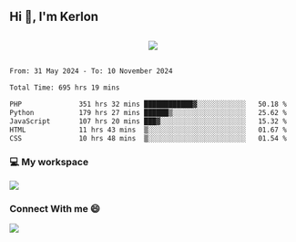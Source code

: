 ## Hi 👋, I'm Kerlon

<p align="center" style="margin: 30px;">
 
 <img src="https://skillicons.dev/icons?i=html,css,bootstrap,js,nodejs,jquery,python,flask,php,mysql,lua,sqlite,firebase">


</p>
<!--START_SECTION:waka-->

```txt
From: 31 May 2024 - To: 10 November 2024

Total Time: 695 hrs 19 mins

PHP              351 hrs 32 mins ████████████▓░░░░░░░░░░░░   50.18 %
Python           179 hrs 27 mins ██████▒░░░░░░░░░░░░░░░░░░   25.62 %
JavaScript       107 hrs 20 mins ███▓░░░░░░░░░░░░░░░░░░░░░   15.32 %
HTML             11 hrs 43 mins  ▒░░░░░░░░░░░░░░░░░░░░░░░░   01.67 %
CSS              10 hrs 48 mins  ▒░░░░░░░░░░░░░░░░░░░░░░░░   01.54 %
```

<!--END_SECTION:waka-->


<p align="center">
 <h3>💻 My workspace</h3>
    <img src="https://skillicons.dev/icons?i=mint" />
</p>

<p align="center">
 <h3>Connect With me 😄</h3> 
    <a href="https://www.linkedin.com/in/kerlon-fernandes"><img src="https://skillicons.dev/icons?i=linkedin" />
  </a>
</p>



